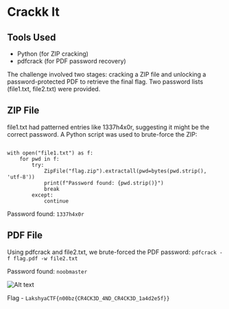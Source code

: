 # Crackk It

## Tools Used
- Python (for ZIP cracking)
- pdfcrack (for PDF password recovery)

The challenge involved two stages: cracking a ZIP file and unlocking a password-protected PDF to retrieve the final flag. Two password lists (file1.txt, file2.txt) were provided.

## ZIP File

file1.txt had patterned entries like 1337h4x0r, suggesting it might be the correct password. A Python script was used to brute-force the ZIP:

```from zipfile import ZipFile

with open("file1.txt") as f:
    for pwd in f:
        try:
            ZipFile("flag.zip").extractall(pwd=bytes(pwd.strip(), 'utf-8'))
            print(f"Password found: {pwd.strip()}")
            break
        except:
            continue
```
Password found:
`1337h4x0r`

## PDF File

Using pdfcrack and file2.txt, we brute-forced the PDF password:
```pdfcrack -f flag.pdf -w file2.txt```

Password found:
`noobmaster`

![Alt text](Flag.png)

Flag - `LakshyaCTF{n00bz{CR4CK3D_4ND_CR4CK3D_1a4d2e5f}}`
